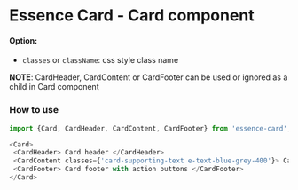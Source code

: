 # Essence Card - Card component

#### Option:
- `classes` or `className`: css style class name

**NOTE**: CardHeader, CardContent or CardFooter can be used or ignored as a child in Card component

### How to use
```js
import {Card, CardHeader, CardContent, CardFooter} from 'essence-card';

<Card>
 <CardHeader> Card header </CardHeader>
 <CardContent classes={'card-supporting-text e-text-blue-grey-400'}> Card content </CardContent>
 <CardFooter> Card footer with action buttons </CardFooter>
</Card>
```

